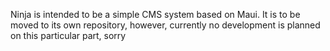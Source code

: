 Ninja is intended to be a simple CMS system based on Maui.
It is to be moved to its own repository, however, currently no development is
planned on this particular part, sorry
